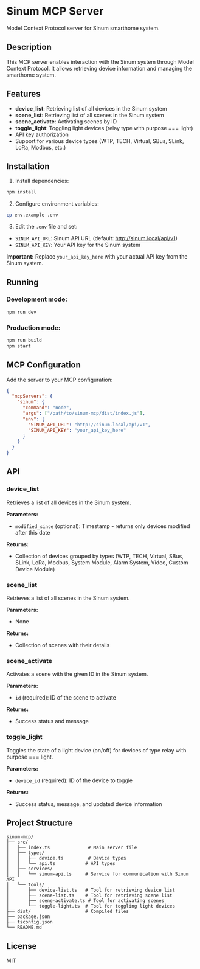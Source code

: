 # Sinum MCP Server

Model Context Protocol server for Sinum smarthome system.

## Description

This MCP server enables interaction with the Sinum system through Model Context Protocol. It allows retrieving device information and managing the smarthome system.

## Features

- **device_list**: Retrieving list of all devices in the Sinum system
- **scene_list**: Retrieving list of all scenes in the Sinum system
- **scene_activate**: Activating scenes by ID
- **toggle_light**: Toggling light devices (relay type with purpose === light)
- API key authorization
- Support for various device types (WTP, TECH, Virtual, SBus, SLink, LoRa, Modbus, etc.)

## Installation

1. Install dependencies:
```bash
npm install
```

2. Configure environment variables:
```bash
cp env.example .env
```

3. Edit the `.env` file and set:
- `SINUM_API_URL`: Sinum API URL (default: http://sinum.local/api/v1)
- `SINUM_API_KEY`: Your API key for the Sinum system

**Important:** Replace `your_api_key_here` with your actual API key from the Sinum system.

## Running

### Development mode:
```bash
npm run dev
```

### Production mode:
```bash
npm run build
npm start
```

## MCP Configuration

Add the server to your MCP configuration:

```json
{
  "mcpServers": {
    "sinum": {
      "command": "node",
      "args": ["/path/to/sinum-mcp/dist/index.js"],
      "env": {
        "SINUM_API_URL": "http://sinum.local/api/v1",
        "SINUM_API_KEY": "your_api_key_here"
      }
    }
  }
}
```

## API

### device_list

Retrieves a list of all devices in the Sinum system.

**Parameters:**
- `modified_since` (optional): Timestamp - returns only devices modified after this date

**Returns:**
- Collection of devices grouped by types (WTP, TECH, Virtual, SBus, SLink, LoRa, Modbus, System Module, Alarm System, Video, Custom Device Module)

### scene_list

Retrieves a list of all scenes in the Sinum system.

**Parameters:**
- None

**Returns:**
- Collection of scenes with their details

### scene_activate

Activates a scene with the given ID in the Sinum system.

**Parameters:**
- `id` (required): ID of the scene to activate

**Returns:**
- Success status and message

### toggle_light

Toggles the state of a light device (on/off) for devices of type relay with purpose === light.

**Parameters:**
- `device_id` (required): ID of the device to toggle

**Returns:**
- Success status, message, and updated device information

## Project Structure

```
sinum-mcp/
├── src/
│   ├── index.ts              # Main server file
│   ├── types/
│   │   ├── device.ts         # Device types
│   │   └── api.ts           # API types
│   ├── services/
│   │   └── sinum-api.ts     # Service for communication with Sinum API
│   └── tools/
│       ├── device-list.ts   # Tool for retrieving device list
│       ├── scene-list.ts    # Tool for retrieving scene list
│       ├── scene-activate.ts # Tool for activating scenes
│       └── toggle-light.ts  # Tool for toggling light devices
├── dist/                    # Compiled files
├── package.json
├── tsconfig.json
└── README.md
```

## License

MIT
